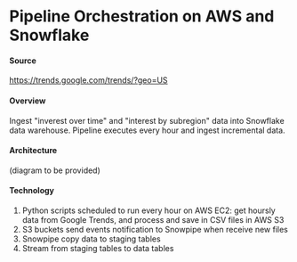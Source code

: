# Pipeline Orchestration on AWS and Snowflake

#### Source
https://trends.google.com/trends/?geo=US

#### Overview
Ingest "inverest over time" and "interest by subregion" data into Snowflake data warehouse. Pipeline executes every hour and ingest incremental data.

#### Architecture
(diagram to be provided)

#### Technology

1. Python scripts scheduled to run every hour on AWS EC2: get hoursly data from Google Trends, and process and save in CSV files in AWS S3
2. S3 buckets send events notification to Snowpipe when receive new files
3. Snowpipe copy data to staging tables
4. Stream from staging tables to data tables
